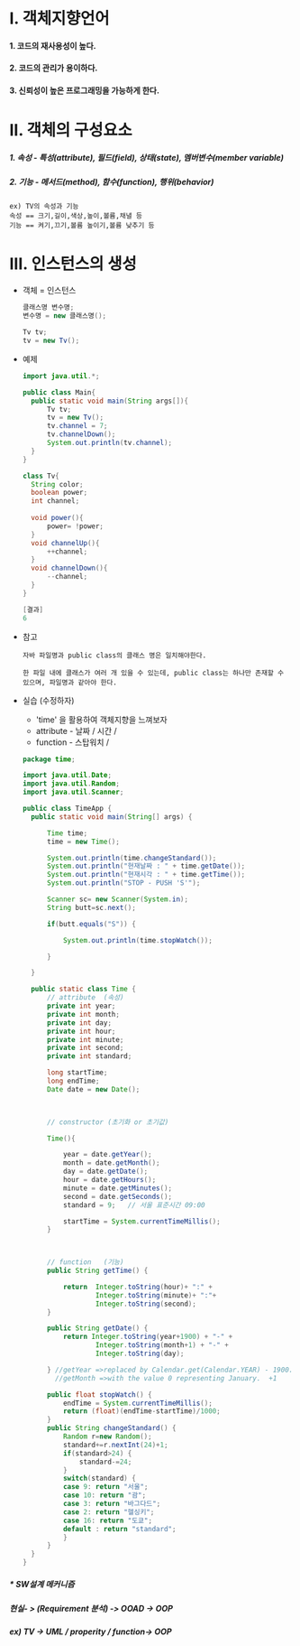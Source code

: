 # I. 객체지향언어

#### 1. 코드의 재사용성이 높다.

#### 2. 코드의 관리가 용이하다.

#### 3. 신뢰성이 높은 프로그래밍을 가능하게 한다.



# II. 객체의 구성요소

##### 1. 속성 - 특성(attribute), 필드(field), 상태(state), 멤버변수(member variable)

##### 2. 기능 - 메서드(method), 함수(function), 행위(behavior)

``` 
ex) TV의 속성과 기능
속성 == 크기,길이,색상,높이,볼륨,채녈 등
기능 == 켜기,끄기,볼륨 높이기,볼륨 낮추기 등
```



# III. 인스턴스의 생성

* 객체 = 인스턴스

  ``` java
  클래스명 변수명;
  변수명 = new 클래스명();
  
  Tv tv;
  tv = new Tv();
  ```

* 예제

  ```java
  import java.util.*;
  
  public class Main{
  	public static void main(String args[]){
  		Tv tv;
  		tv = new Tv();
  		tv.channel = 7;
  		tv.channelDown();
  		System.out.println(tv.channel);
  	}
  }
  
  class Tv{
  	String color;
  	boolean power;
  	int channel;
  	
  	void power(){
  		power= !power;
  	}
  	void channelUp(){
  		++channel;
  	}
  	void channelDown(){
  		--channel;
  	}
  }
  
  [결과]
  6
  ```

* 참고

  ```
  자바 파일명과 public class의 클래스 명은 일치해야한다.
  
  한 파일 내에 클래스가 여러 개 있을 수 있는데, public class는 하나만 존재할 수 있으며, 파일명과 같아야 한다.
  ```

  





* 실습 (수정하자)

  * 'time' 을 활용하여 객체지향을 느껴보자
  * attribute - 날짜 / 시간 /  
  * function - 스탑워치 / 

  ```java
  package time;
  
  import java.util.Date;
  import java.util.Random;
  import java.util.Scanner;
  
  public class TimeApp {
  	public static void main(String[] args) {
  
  		Time time;
  		time = new Time();
  
  		System.out.println(time.changeStandard());
  		System.out.println("현재날짜 : " + time.getDate());
  		System.out.println("현재시각 : " + time.getTime());
  		System.out.println("STOP - PUSH 'S'");
  
  		Scanner sc= new Scanner(System.in);
  		String butt=sc.next();
  
  		if(butt.equals("S")) {   
  
  			System.out.println(time.stopWatch());
  
  		}
  
  	}
  
  	public static class Time {
  		// attribute  (속성)
  		private int year;
  		private int month;
  		private int day;
  		private int hour;
  		private int minute;
  		private int second;
  		private int standard;
  
  		long startTime;
  		long endTime;
  		Date date = new Date();
  
  		
  
  		// constructor (초기화 or 초기값)
  
  		Time(){
  
  			year = date.getYear();
  			month = date.getMonth();
  			day = date.getDate();
  			hour = date.getHours();
  			minute = date.getMinutes();
  			second = date.getSeconds();
  			standard = 9;   // 서울 표준시간 09:00
  
  			startTime = System.currentTimeMillis();
  		}
  
  		
  
  		// function   (기능)
  		public String getTime() {
  
  			return  Integer.toString(hour)+ ":" +
  					Integer.toString(minute)+ ":"+
  					Integer.toString(second);
  		}
  
  		public String getDate() {
  			return Integer.toString(year+1900) + "-" +
  					Integer.toString(month+1) + "-" +
  					Integer.toString(day);
  
  		} //getYear =>replaced by Calendar.get(Calendar.YEAR) - 1900.
  		  //getMonth =>with the value 0 representing January.  +1
  
  		public float stopWatch() {
  			endTime = System.currentTimeMillis();
  			return (float)(endTime-startTime)/1000;
  		}
  		public String changeStandard() {
  			Random r=new Random();
  			standard+=r.nextInt(24)+1;
  			if(standard>24) {
  				standard-=24;
  			}
  			switch(standard) {
  	        case 9: return "서울";
  	        case 10: return "괌";
  	        case 3: return "바그다드";
  	        case 2: return "헬싱키";
  	        case 16: return "도쿄";
  	        default : return "standard";
  	        }
  		}
  	}
  }
  ```
  
  

##### * SW설계 메커니즘 

##### 	현실- > (Requirement 분석)  -> OOAD -> OOP

##### ex) TV -> UML / properity / function-> OOP



